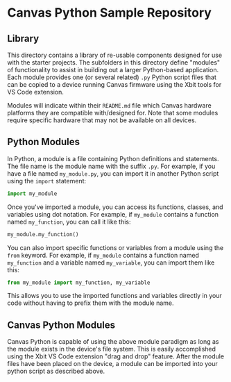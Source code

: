 # Canvas Python Sample Repository
## Library
This directory contains a library of re-usable components designed for use with the starter projects. The subfolders in this directory define "modules" of functionality to assist in building out a larger Python-based application. Each module provides one (or several related) `.py` Python script files that can be copied to a device running Canvas firmware using the Xbit tools for VS Code extension.

Modules will indicate within their `README.md` file which Canvas hardware platforms they are compatible with/designed for. Note that some modules require specific hardware that may not be available on all devices.

## Python Modules

In Python, a module is a file containing Python definitions and statements. The file name is the module name with the suffix `.py`. For example, if you have a file named `my_module.py`, you can import it in another Python script using the `import` statement:

```python
import my_module
```

Once you've imported a module, you can access its functions, classes, and variables using dot notation. For example, if `my_module` contains a function named `my_function`, you can call it like this:

```python
my_module.my_function()
```

You can also import specific functions or variables from a module using the `from` keyword. For example, if `my_module` contains a function named `my_function` and a variable named `my_variable`, you can import them like this:

```python
from my_module import my_function, my_variable
```

This allows you to use the imported functions and variables directly in your code without having to prefix them with the module name.

## Canvas Python Modules
Canvas Python is capable of using the above module paradigm as long as the module exists in the device's file system. This is easily accomplished using the Xbit VS Code extension "drag and drop" feature. After the module files have been placed on the device, a module can be imported into your python script as described above.
